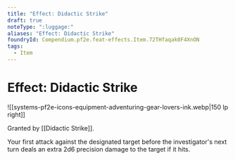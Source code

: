 ```yaml
---
title: "Effect: Didactic Strike"
draft: true
noteType: ":luggage:"
aliases: "Effect: Didactic Strike"
foundryId: Compendium.pf2e.feat-effects.Item.72THfaqak0F4XnON
tags:
  - Item
---
```


# Effect: Didactic Strike
![[systems-pf2e-icons-equipment-adventuring-gear-lovers-ink.webp|150 lp right]]

Granted by [[Didactic Strike]].

Your first attack against the designated target before the investigator's next turn deals an extra 2d6 precision damage to the target if it hits.
